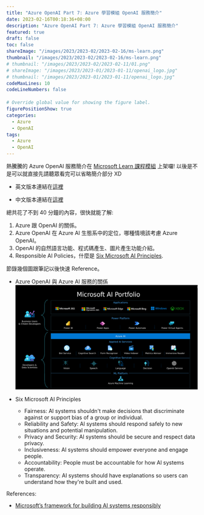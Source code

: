 ```yaml
---
title: "Azure OpenAI Part 7: Azure 學習模組 OpenAI 服務簡介"
date: 2023-02-16T00:18:36+08:00
description: "Azure OpenAI Part 7: Azure 學習模組 OpenAI 服務簡介"
featured: true
draft: false
toc: false
shareImage: "/images/2023/2023-02/2023-02-16/ms-learn.png"
thumbnail: "/images/2023/2023-02/2023-02-16/ms-learn.png"
# thumbnail: "/images/2023/2023-02/2023-02-11/01.png"
# shareImage: "/images/2023/2023-01/2023-01-11/openai_logo.jpg"
# thumbnail: "/images/2023/2023-01/2023-01-11/openai_logo.jpg"
codeMaxLines: 10
codeLineNumbers: false

# Override global value for showing the figure label.
figurePositionShow: true
categories:
  - Azure
  - OpenAI
tags:
  - Azure
  - OpenAI
---
```


熱騰騰的 Azure OpenAI 服務簡介在 [Microsoft Learn 課程模組](https://learn.microsoft.com/en-us/training/) 上架囉! 以後是不是可以就直接先請聽眾看完可以省略簡介部分 XD

- 英文版本連結在[這裡](https://learn.microsoft.com/en-us/training/modules/explore-azure-openai/)

- 中文版本連結在[這裡](https://learn.microsoft.com/zh-tw/training/modules/explore-azure-openai/)

<!--more-->

總共花了不到 40 分鐘的內容，很快就能了解: 
1) Azure 跟 OpenAI 的關係。
2) Azure OpenAI 在 Azure AI 生態系中的定位，哪種情境該考慮 Azure OpenAI。
3) OpenAI 的自然語言功能、程式碼產生、圖片產生功能介紹。
4) Responsible AI Policies，什麼是 [Six Microsoft AI Principles](https://learn.microsoft.com/en-us/azure/machine-learning/concept-responsible-ai). 

節錄幾個圖跟筆記以後快速 Reference。

- Azure OpenAI 與 Azure AI 服務的關係
  ![](/images/2023/2023-02/2023-02-16/microsoft-ai-portfolio-graphic.png)

- Six Microsoft AI Principles
  - Fairness: Al systems shouldn't make decisions that discriminate against or support bias of a group or individual.
  - Reliability and Safety: Al systems should respond safely to new situations and potential manipulation.
  - Privacy and Security: Al systems should be secure and respect data privacy.
  - Inclusiveness: Al systems should empower everyone and engage people.
  - Accountability: People must be accountable for how Al systems operate.
  - Transparency: AI systems should have explanations so users can understand how they're built and used.


References:
- [Microsoft’s framework for building AI systems responsibly](https://blogs.microsoft.com/on-the-issues/2022/06/21/microsofts-framework-for-building-ai-systems-responsibly/)
